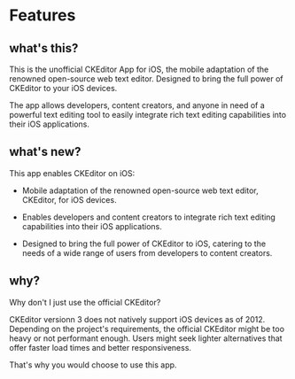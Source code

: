 # Features

## what's this?

This is the unofficial CKEditor App for iOS, the mobile adaptation of the renowned open-source web text editor. Designed to bring the full power of CKEditor to your iOS devices.

The app allows developers, content creators, and anyone in need of a powerful text editing tool to easily integrate rich text editing capabilities into their iOS applications.

## what's new?

This app enables CKEditor on iOS:

* Mobile adaptation of the renowned open-source web text editor, CKEditor, for iOS devices.

* Enables developers and content creators to integrate rich text editing capabilities into their iOS applications.

* Designed to bring the full power of CKEditor to iOS, catering to the needs of a wide range of users from developers to content creators.

## why?

Why don't I just use the official CKEditor?

CKEditor versionn 3 does not natively support iOS devices as of 2012. Depending on the project's requirements, the official CKEditor might be too heavy or not performant enough. Users might seek lighter alternatives that offer faster load times and better responsiveness.

That's why you would choose to use this app. 